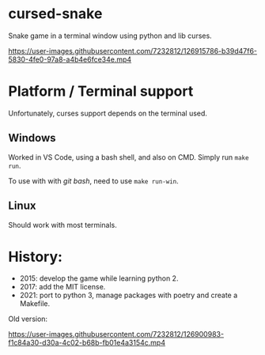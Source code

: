 
cursed-snake
=====

Snake game in a terminal window using python and lib curses.


https://user-images.githubusercontent.com/7232812/126915786-b39d47f6-5830-4fe0-97a8-a4b4e6fce34e.mp4



# Platform / Terminal support

Unfortunately, curses support depends on the terminal used.

## Windows


Worked in VS Code, using a bash shell, and also on CMD. Simply run `make run`.

To use with with *git bash*, need to use `make run-win`. 


## Linux

Should work with most terminals.

# History:

- 2015: develop the game while learning python 2.
- 2017: add the MIT license.
- 2021: port to python 3, manage packages with poetry and create a Makefile.


Old version:

https://user-images.githubusercontent.com/7232812/126900983-f1c84a30-d30a-4c02-b68b-fb01e4a3154c.mp4

